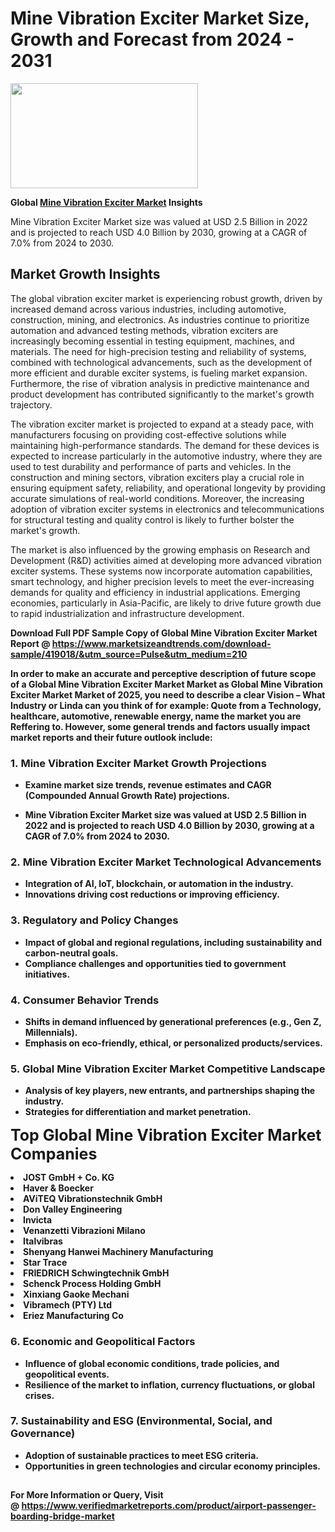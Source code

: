 <H1>Mine Vibration Exciter Market Size, Growth and Forecast from 2024 - 2031</H1><img class="aligncenter size-medium wp-image-584254" src="https://thirdeyenews.in/wp-content/uploads/2024/09/Global-Market-Research-300x168.jpeg" alt="" width="300" height="168" /><p><strong>Global&nbsp;<a href="https://www.marketsizeandtrends.com/download-sample/419018/&amp;utm_source=Pulse&amp;utm_medium=210">Mine Vibration Exciter Market</a> Insights</strong></p><p>Mine Vibration Exciter Market size was valued at USD 2.5 Billion in 2022 and is projected to reach USD 4.0 Billion by 2030, growing at a CAGR of 7.0% from 2024 to 2030.</p><p><h2>Market Growth Insights</h2> <p>The global vibration exciter market is experiencing robust growth, driven by increased demand across various industries, including automotive, construction, mining, and electronics. As industries continue to prioritize automation and advanced testing methods, vibration exciters are increasingly becoming essential in testing equipment, machines, and materials. The need for high-precision testing and reliability of systems, combined with technological advancements, such as the development of more efficient and durable exciter systems, is fueling market expansion. Furthermore, the rise of vibration analysis in predictive maintenance and product development has contributed significantly to the market's growth trajectory.</p> <p><strong></strong></p> <p>The vibration exciter market is projected to expand at a steady pace, with manufacturers focusing on providing cost-effective solutions while maintaining high-performance standards. The demand for these devices is expected to increase particularly in the automotive industry, where they are used to test durability and performance of parts and vehicles. In the construction and mining sectors, vibration exciters play a crucial role in ensuring equipment safety, reliability, and operational longevity by providing accurate simulations of real-world conditions. Moreover, the increasing adoption of vibration exciter systems in electronics and telecommunications for structural testing and quality control is likely to further bolster the market's growth.</p> <p>The market is also influenced by the growing emphasis on Research and Development (R&D) activities aimed at developing more advanced vibration exciter systems. These systems now incorporate automation capabilities, smart technology, and higher precision levels to meet the ever-increasing demands for quality and efficiency in industrial applications. Emerging economies, particularly in Asia-Pacific, are likely to drive future growth due to rapid industrialization and infrastructure development.</p> <p><strong></p><p><span class=""><strong>Download Full PDF Sample Copy of Global Mine Vibration Exciter Market Report</strong> @ <a href="https://www.marketsizeandtrends.com/download-sample/419018/&amp;utm_source=Pulse&amp;utm_medium=210" target="_blank">https://www.marketsizeandtrends.com/download-sample/419018/&amp;utm_source=Pulse&amp;utm_medium=210</a></span></p><p>In order to make an accurate and perceptive description of future scope of a Global&nbsp;Mine Vibration Exciter Market Market as Global&nbsp;Mine Vibration Exciter Market Market of 2025, you need to describe a clear Vision &ndash; What Industry or Linda can you think of for example: Quote from a Technology, healthcare, automotive, renewable energy, name the market you are Reffering to. However, some general trends and factors usually impact market reports and their future outlook include:</p><h3>1.&nbsp;<strong>Mine Vibration Exciter Market Growth Projections</strong></h3><ul><li>Examine market size trends, revenue estimates and CAGR (Compounded Annual Growth Rate) projections.</li><li><p>Mine Vibration Exciter Market size was valued at USD 2.5 Billion in 2022 and is projected to reach USD 4.0 Billion by 2030, growing at a CAGR of 7.0% from 2024 to 2030.</p></li></ul><h3>2.&nbsp;<strong>Mine Vibration Exciter Market Technological Advancements</strong></h3><ul><li>Integration of AI, IoT, blockchain, or automation in the industry.</li><li>Innovations driving cost reductions or improving efficiency.</li></ul><h3>3.&nbsp;<strong>Regulatory and Policy Changes</strong></h3><ul><li>Impact of global and regional regulations, including sustainability and carbon-neutral goals.</li><li>Compliance challenges and opportunities tied to government initiatives.</li></ul><h3>4.&nbsp;<strong>Consumer Behavior Trends</strong></h3><ul><li>Shifts in demand influenced by generational preferences (e.g., Gen Z, Millennials).</li><li>Emphasis on eco-friendly, ethical, or personalized products/services.</li></ul><h3>5.&nbsp;<strong>Global Mine Vibration Exciter Market Competitive Landscape</strong></h3><ul><li>Analysis of key players, new entrants, and partnerships shaping the industry.</li><li>Strategies for differentiation and market penetration.</li></ul><p data-pm-slice="1 1 []"><span style="color: inherit; font-family: inherit; font-size: 25px;">Top Global Mine Vibration Exciter Market Companies</span></p><div class="" data-test-id=""><p><li>JOST GmbH + Co. KG</li><li> Haver & Boecker</li><li> AViTEQ Vibrationstechnik GmbH</li><li> Don Valley Engineering</li><li> Invicta</li><li> Venanzetti Vibrazioni Milano</li><li> Italvibras</li><li> Shenyang Hanwei Machinery Manufacturing</li><li> Star Trace</li><li> FRIEDRICH Schwingtechnik GmbH</li><li> Schenck Process Holding GmbH</li><li> Xinxiang Gaoke Mechani</li><li> Vibramech (PTY) Ltd</li><li> Eriez Manufacturing Co</li></p></div><h3>6.&nbsp;<strong>Economic and Geopolitical Factors</strong></h3><ul><li>Influence of global economic conditions, trade policies, and geopolitical events.</li><li>Resilience of the market to inflation, currency fluctuations, or global crises.</li></ul><h3>7.&nbsp;<strong>Sustainability and ESG (Environmental, Social, and Governance)</strong></h3><ul><li>Adoption of sustainable practices to meet ESG criteria.</li><li>Opportunities in green technologies and circular economy principles.</li></ul><h2><strong style="font-size: 14px;">For More Information or Query, Visit @&nbsp;</strong><a style="background-color: #ffffff; font-size: 14px;" href="https://www.marketsizeandtrends.com/report/mine-vibration-exciter-market/" target="_blank">https://www.verifiedmarketreports.com/product/airport-passenger-boarding-bridge-market</a></h2>
